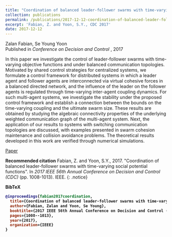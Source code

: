 ```yaml
---
title: "Coordination of balanced leader-follower swarms with time-varying social potential functions"
collection: publications
permalink: /publications/2017-12-12-coordination-of-balanced-leader-follower-swarms
excerpt: 'Fabian, Z. and Yoon, S.Y., CDC 2017'
date: 2017-12-12
---
```

Zalan Fabian, Se Young Yoon <br>
Published in <i> Conference on Decision and Control </i>, 2017

In this paper we investigate the control of leader-follower swarms with time-varying objective functions and under balanced communication topologies. Motivated by shared control strategies for centralized systems, we formulate a control framework for distributed systems in which a leader agent and follower agents are interconnected via virtual cohesive forces in a balanced directed network, and the influence of the leader on the follower agents is regulated through time-varying inter-agent coupling dynamics. For such multi-agent systems, we investigate the stability under the proposed control framework and establish a connection between the bounds on the time-varying coupling and the ultimate swarm size. These results are obtained by studying the algebraic connectivity properties of the underlying weighted communication graph of the multi-agent system. Next, the application of our results to systems with switching communication topologies are discussed, with examples presented in swarm cohesion maintenance and collision avoidance problems. The theoretical results developed in this work are verified through numerical simulations.

<a href="https://ieeexplore.ieee.org/abstract/document/8263790" class="btn btn--info btn--large">Paper</a>

<b>Recommended citation</b>
Fabian, Z. and Yoon, S.Y., 2017. &quot;Coordination of balanced leader-follower swarms with time-varying social potential functions&quot;. In <i>2017 IEEE 56th Annual Conference on Decision and Control (CDC)</i> (pp. 1008-1013). IEEE.
{: .notice}

<b>BibTeX<b>
```bibtex
@inproceedings{fabian2017coordination,
  title={Coordination of balanced leader-follower swarms with time-varying social potential functions},
  author={Fabian, Zalan and Yoon, Se Young},
  booktitle={2017 IEEE 56th Annual Conference on Decision and Control (CDC)},
  pages={1008--1013},
  year={2017},
  organization={IEEE}
}
```
